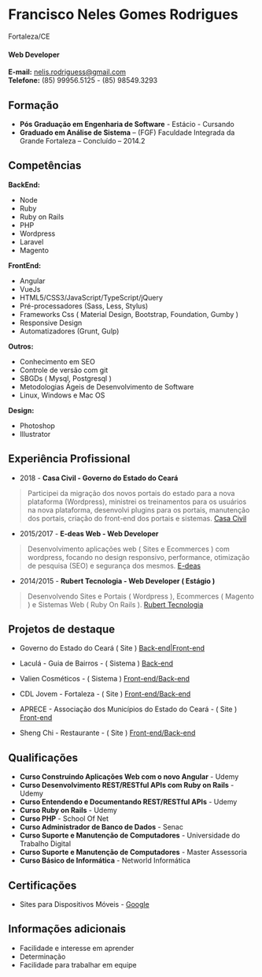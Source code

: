# Francisco Neles Gomes Rodrigues
Fortaleza/CE

#### Web Developer

**E-mail:** nelis.rodriguess@gmail.com <br />
**Telefone:** (85) 99956.5125 - (85) 98549.3293 <br />

## Formação
* **Pós Graduação em Engenharia de Software** - Estácio - Cursando
* **Graduado em Análise de Sistema** – (FGF) Faculdade Integrada da Grande Fortaleza – Concluído – 2014.2

## Competências

**BackEnd:**
* Node
* Ruby
* Ruby on Rails
* PHP
* Wordpress
* Laravel
* Magento

**FrontEnd:**
* Angular
* VueJs
* HTML5/CSS3/JavaScript/TypeScript/jQuery
* Pré-processadores (Sass, Less, Stylus)
* Frameworks Css ( Material Design, Bootstrap, Foundation, Gumby )
* Responsive Design
* Automatizadores (Grunt, Gulp)

**Outros:**
* Conhecimento em SEO
* Controle de versão com git
* SBGDs ( Mysql, Postgresql )
* Metodologias Ágeis de Desenvolvimento de Software
* Linux, Windows e Mac OS

**Design:**
* Photoshop
* Illustrator

## Experiência Profissional
* 2018 - **Casa Civil - Governo do Estado do Ceará**
> Participei da migração dos novos portais do estado para a nova plataforma (Wordpress), ministrei os treinamentos para os usuários na nova plataforma, desenvolvi plugins para os portais, manutenção dos portais, criação do front-end dos portais e sistemas. 
[Casa Civil](https://www.casacivil.ce.gov.br)   

* 2015/2017 - **E-deas Web - Web Developer**
> Desenvolvimento aplicações web ( Sites e Ecommerces ) com wordpress, focando no design responsivo, performance, otimização de pesquisa (SEO) e segurança dos mesmos.
[E-deas](http://e-deas.com.br)

* 2014/2015 - **Rubert Tecnologia - Web Developer ( Estágio )**
> Desenvolvendo Sites e Portais ( Wordpress ), Ecommerces ( Magento ) e Sistemas Web ( Ruby On Rails ).
[Rubert Tecnologia](http://rubert.com.br)

## Projetos de destaque
* Governo do Estado do Ceará ( Site )
[Back-end|Front-end](https://www.ceara.gov.br)

* Laculá - Guia de Bairros - ( Sistema )
[Back-end](https://lacula.com.br)

* Valien Cosméticos - ( Sistema )
[Front-end/Back-end](http://office.valien.com.br)

* CDL Jovem - Fortaleza - ( Site )
[Front-end/Back-end](http://cdljovemfor.com.br)

* APRECE - Associação dos Municípios do Estado do Ceará - ( Site )
[Front-end](http://aprece.org.br)

* Sheng Chi - Restaurante - ( Site )
[Front-end/Back-end](http://shengchi.com.br)


## Qualificações
* **Curso Construindo Aplicações Web com o novo Angular** - Udemy
* **Curso Desenvolvimento REST/RESTful APIs com Ruby on Rails** - Udemy
* **Curso Entendendo e Documentando REST/RESTful APIs** - Udemy
* **Curso Ruby on Rails** - Udemy  
* **Curso PHP**  - School Of Net
* **Curso Administrador de Banco de Dados** - Senac
* **Curso Suporte e Manutenção de Computadores** - Universidade do Trabalho Digital
* **Curso Suporte e Manutenção de Computadores** - Master Assessoria
* **Curso Básico de Informática** - Networld Informática

## Certificações
* Sites para Dispositivos Móveis - [ Google ](https://www.google.com.br/partners/#i_profile;idtf=112521124707596699821;)

## Informações adicionais
* Facilidade e interesse em aprender
* Determinação
* Facilidade para trabalhar em equipe
